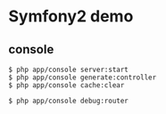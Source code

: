 Symfony2 demo
=============

## console
```
$ php app/console server:start
$ php app/console generate:controller
$ php app/console cache:clear

$ php app/console debug:router
```
